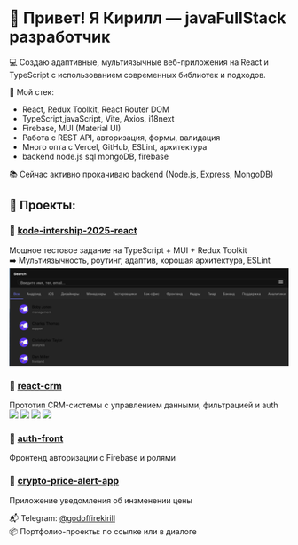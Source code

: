 # 👋 Привет! Я Кирилл — javaFullStack разработчик

💻 Создаю адаптивные, мультиязычные веб-приложения на React и TypeScript с использованием современных библиотек и подходов.  

🚀 Мой стек:
- React, Redux Toolkit, React Router DOM
- TypeScript,javaScript, Vite, Axios, i18next
- Firebase, MUI (Material UI)
- Работа с REST API, авторизация, формы, валидация
- Много опта с Vercel, GitHub, ESLint, архитектура
- backend node.js sql mongoDB, firebase 

📚 Сейчас активно прокачиваю backend (Node.js, Express, MongoDB)


## 💼 Проекты:

### 🔹 [kode-intership-2025-react](https://github.com/godoffirekirill/kode-intership-2025-react)  
Мощное тестовое задание на TypeScript + MUI + Redux Toolkit  
➡️ Мультиязычность, роутинг, адаптив, хорошая архитектура, ESLint
![Темная тема](https://github.com/godoffirekirill/kode-intership-2025-react/blob/main/screenshots/Screenshot%202025-04-17%20at%2008.20.16.png?raw=true)

### 🔹 [react-crm](https://github.com/godoffirekirill/react-crm)  
Прототип CRM-системы с управлением данными, фильтрацией и auth
![](https://github.com/godoffirekirill/car-crm-vite/blob/develop/screenshots/Screenshot%202025-04-17%20at%2008.53.33.png?raw=true)
![](https://github.com/godoffirekirill/car-crm-vite/blob/develop/screenshots/Screenshot%202025-04-17%20at%2008.53.47.png?raw=true)
![](https://github.com/godoffirekirill/car-crm-vite/blob/develop/screenshots/Screenshot%202025-04-17%20at%2008.53.56.png?raw=true)
![](https://github.com/godoffirekirill/car-crm-vite/blob/develop/screenshots/Screenshot%202025-04-17%20at%2008.54.17.png?raw=true)

### 🔹 [auth-front](https://github.com/godoffirekirill/auth-front)  
Фронтенд авторизации с Firebase и ролями

### 🔹 [crypto-price-alert-app](https://github.com/godoffirekirill/crypto-price-alert-app)  
Приложение уведомления об инзменении цены 



📬 Telegram: [@godoffirekirill](https://t.me/@godoffirekirill13)  
📦 Портфолио-проекты: по ссылке или в диалоге
